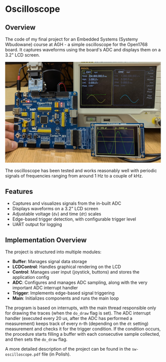 # Oscilloscope

## Overview
The code of my final project for an Embedded Systems (Systemy Wbudowane) course at AGH - a simple oscilloscope for the Open1768 board. It captures waveforms using the board's ADC and displays them on a 3.2" LCD screen. 

![Picure of the assembled oscilloscope, displaying a sine wave](img/oscilloscope.png)

The oscilloscope has been tested and works reasonably well with periodic signals of frequencies ranging from around 1 Hz to a couple of kHz.

## Features
- Captures and visualizes signals from the in-built ADC
- Displays waveforms on a 3.2" LCD screen
- Adjustable voltage (`dv`) and time (`dt`) scales
- Edge-based trigger detection, with configurable trigger level
- UART output for logging

## Implementation Overview
The project is structured into multiple modules:
- **Buffer**: Manages signal data storage
- **LCDControl**: Handles graphical rendering on the LCD
- **Control**: Manages user input (joystick, buttons) and stores the application config
- **ADC**: Configures and manages ADC sampling, along with the very important ADC interrupt handler
- **Trigger**: Implements edge-based signal triggering
- **Main**: Initializes components and runs the main loop

The program is based on interrupts, with the main thread responsible only for drawing the traces (when the `do_draw` flag is set). The ADC interrupt handler (executed every 20 us, after the ADC has performed a measurement) keeps track of every n-th (depending on the `dt` setting) measurement and checks it for the trigger condition. If the condition occurs, the procedure starts filling a buffer with each consecutive sample collected, and then sets the `do_draw` flag. 

A more detailed description of the project can be found in the `sw-oscilloscope.pdf` file (in Polish).

